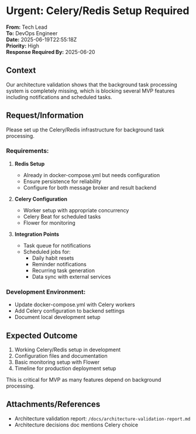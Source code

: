 # Urgent: Celery/Redis Setup Required

**From:** Tech Lead  
**To:** DevOps Engineer  
**Date:** 2025-06-19T22:55:18Z  
**Priority:** High  
**Response Required By:** 2025-06-20

## Context

Our architecture validation shows that the background task processing system is completely missing, which is blocking several MVP features including notifications and scheduled tasks.

## Request/Information

Please set up the Celery/Redis infrastructure for background task processing.

### Requirements:
1. **Redis Setup**
   - Already in docker-compose.yml but needs configuration
   - Ensure persistence for reliability
   - Configure for both message broker and result backend

2. **Celery Configuration**
   - Worker setup with appropriate concurrency
   - Celery Beat for scheduled tasks
   - Flower for monitoring

3. **Integration Points**
   - Task queue for notifications
   - Scheduled jobs for:
     - Daily habit resets
     - Reminder notifications
     - Recurring task generation
     - Data sync with external services

### Development Environment:
- Update docker-compose.yml with Celery workers
- Add Celery configuration to backend settings
- Document local development setup

## Expected Outcome

1. Working Celery/Redis setup in development
2. Configuration files and documentation
3. Basic monitoring setup with Flower
4. Timeline for production deployment setup

This is critical for MVP as many features depend on background processing.

## Attachments/References
- Architecture validation report: `/docs/architecture-validation-report.md`
- Architecture decisions doc mentions Celery choice